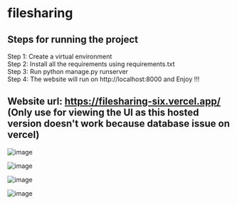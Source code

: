 # filesharing

## Steps for running the project

Step 1: Create a virtual environment\
Step 2: Install all the requirements using requirements.txt  
Step 3: Run python manage.py runserver\
Step 4: The website will run on http://localhost:8000 and Enjoy !!!

## Website url: https://filesharing-six.vercel.app/ (Only use for viewing the UI as this hosted version doesn't work because database issue on vercel) 

![image](https://github.com/DeepCoomer/filesharing/assets/75359203/42ace8af-d18f-4610-ba8b-672e98a98672)

![image](https://github.com/DeepCoomer/filesharing/assets/75359203/b0db494d-3829-437b-958f-a54a03227c66)

![image](https://github.com/DeepCoomer/filesharing/assets/75359203/ca10eefa-d460-4510-8bfc-b74d99104248)

![image](https://github.com/DeepCoomer/filesharing/assets/75359203/9bbeb0d0-ba9e-4fd9-adbf-1b034cf363b0)

